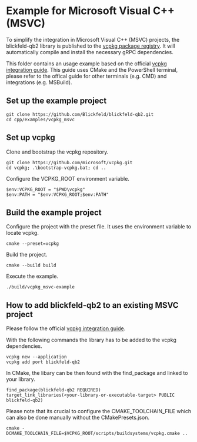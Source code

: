 # Example for Microsoft Visual C++ (MSVC)

To simplify the integration in Microsoft Visual C++ (MSVC) projects, the blickfeld-qb2 library is published to the [vcpkg package registry](https://vcpkg.io/en/package/blickfeld-qb2).
It will automatically compile and install the necessary gRPC dependencies.

This folder contains an usage example based on the official [vcpkg integration guide](https://learn.microsoft.com/en-us/vcpkg/get_started/get-started).
This guide uses CMake and the PowerShell terminal, please refer to the offical guide for other terminals (e.g. CMD) and integrations (e.g. MSBuild).

## Set up the example project

    git clone https://github.com/Blickfeld/blickfeld-qb2.git
    cd cpp/examples/vcpkg_msvc

    
## Set up vcpkg

Clone and bootstrap the vcpkg repository.

    git clone https://github.com/microsoft/vcpkg.git
    cd vcpkg; .\bootstrap-vcpkg.bat; cd ..

Configure the VCPKG_ROOT environment variable.

    $env:VCPKG_ROOT = "$PWD\vcpkg"
    $env:PATH = "$env:VCPKG_ROOT;$env:PATH"

## Build the example project

Configure the project with the preset file. It uses the environment variable to locate vcpkg.

    cmake --preset=vcpkg

Build the project.

    cmake --build build

Execute the example.

    ./build/vcpkg_msvc-example

## How to add blickfeld-qb2 to an existing MSVC project

Please follow the official [vcpkg integration guide](https://learn.microsoft.com/en-us/vcpkg/get_started/get-started).

With the following commands the library has to be added to the vcpkg dependencies.

    vcpkg new --application
    vcpkg add port blickfeld-qb2

In CMake, the libary can be then found with the find_package and linked to your library.

    find_package(blickfeld-qb2 REQUIRED)
    target_link_libraries(<your-library-or-executable-target> PUBLIC blickfeld-qb2)

Please note that its crucial to configure the CMAKE_TOOLCHAIN_FILE which can also be done manually without the CMakePresets.json.

    cmake -DCMAKE_TOOLCHAIN_FILE=$VCPKG_ROOT/scripts/buildsystems/vcpkg.cmake ..